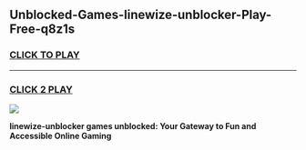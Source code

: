 
## Unblocked-Games-linewize-unblocker-Play-Free-q8z1s
<h3>
<a href="https://premium76.site?title=linewize-unblocker&ref=12A">CLICK TO PLAY</a></h3>
<hr>

<h3>
<a href="https://premium76.site?title=linewize-unblocker&ref=12A">CLICK 2 PLAY</a>
  
</h3>

<a href="https://premium76.site?title=linewize-unblocker&ref=12A"><img src="https://clearcache.store/games.png"></a>


**linewize-unblocker games unblocked: Your Gateway to Fun and Accessible Online Gaming**
